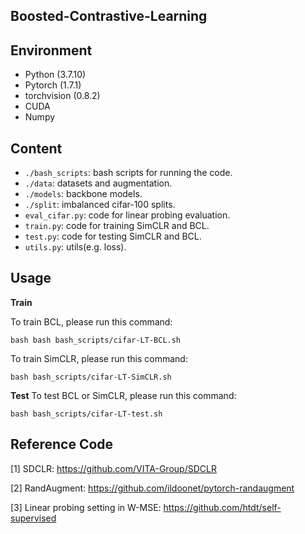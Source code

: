 ## Boosted-Contrastive-Learning

## Environment
- Python (3.7.10)
- Pytorch (1.7.1)
- torchvision (0.8.2)
- CUDA
- Numpy

## Content

- ```./bash_scripts```: bash scripts for running the code.
- ```./data```: datasets and augmentation.
- ```./models```: backbone models.
- ```./split```: imbalanced cifar-100 splits.
- ```eval_cifar.py```: code for linear probing evaluation.
- ```train.py```: code for training SimCLR and BCL.
- ```test.py```: code for testing SimCLR and BCL.
- ```utils.py```: utils(e.g. loss).

## Usage

**Train**

To train BCL, please run this command:
```train BCL
bash bash bash_scripts/cifar-LT-BCL.sh
```
To train SimCLR, please run this command:
```train SimCLR
bash bash_scripts/cifar-LT-SimCLR.sh
```

**Test**
To test BCL or SimCLR, please run this command:
```test
bash bash_scripts/cifar-LT-test.sh
```

## Reference Code

[1] SDCLR: https://github.com/VITA-Group/SDCLR

[2] RandAugment: https://github.com/ildoonet/pytorch-randaugment

[3] Linear probing setting in W-MSE: https://github.com/htdt/self-supervised
